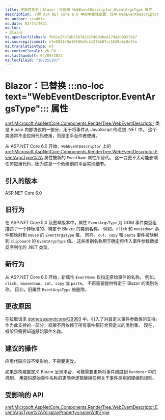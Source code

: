 ```yaml
---
title: 中断性变更：Blazor：已替换 WebEventDescriptor.EventArgsType 属性
description: 了解 ASP.NET Core 6.0 中的中断性变更，其中 WebEventDescriptor.EventArgsType 属性被替换为 EventName 属性。
ms.author: scaddie
ms.date: 02/24/2021
no-loc:
- Blazor
ms.openlocfilehash: fb82e27d7ab55b78293f40debe917da2d99239a7
ms.sourcegitcommit: e7e0921d0a10f85e9cb12f8b87cc1639a6c8d3fe
ms.translationtype: HT
ms.contentlocale: zh-CN
ms.lasthandoff: 04/09/2021
ms.locfileid: "107255207"
---
```

# <a name="blazor-no-loc-textwebeventdescriptoreventargstype-property-replaced"></a>Blazor：已替换 :::no-loc text="WebEventDescriptor.EventArgsType"::: 属性

<xref:Microsoft.AspNetCore.Components.RenderTree.WebEventDescriptor> 类是 Blazor 内部协议的一部分，用于将事件从 JavaScript 传递到 .NET 中。 这个类通常不由应用代码使用，而是由平台作者使用。

从 ASP.NET Core 6.0 开始，`WebEventDescriptor` 上的 <xref:Microsoft.AspNetCore.Components.RenderTree.WebEventDescriptor.EventArgsType%2A> 属性被新的 `EventName` 属性所替代。 这一变更不太可能影响任何应用代码，因为这是一个低级别的平台实现细节。

## <a name="version-introduced"></a>引入的版本

ASP.NET Core 6.0

## <a name="old-behavior"></a>旧行为

在 ASP.NET Core 5.0 及更早版本中，属性 `EventArgsType` 为 DOM 事件类型组描述了一个非标准的、特定于 Blazor 的类别名称。 例如，`click` 和 `mousedown` 事件都映射到 `mouse` 的 `EventArgsType` 值。 同样，`cut`、`copy` 和 `paste` 事件被映射到 `clipboard` 的 `EventArgsType` 值。 这些类别名称用于确定将传入事件参数数据反序列化的 .NET 类型。

## <a name="new-behavior"></a>新行为

从 ASP.NET Core 6.0 开始，新属性 `EventName` 仅指定原始事件的名称。 例如，`click`、`mousedown`、`cut`、`copy` 或 `paste`。 不再需要提供特定于 Blazor 的类别名称。 因此，旧属性 `EventArgsType` 被删除。

## <a name="reason-for-change"></a>更改原因

在拉取请求 [dotnet/aspnetcore#29993](https://github.com/dotnet/aspnetcore/pull/29993) 中，引入了对自定义事件参数类的支持。 作为此支持的一部分，框架不再依赖于所有事件都符合预定义的类别集。 现在，框架只需要知道原始事件名称。

## <a name="recommended-action"></a>建议的操作

应用代码应该不受影响，不需要更改。

如果是构建自定义 Blazor 呈现平台，可能需要更新将事件调度到 `Renderer` 中的机制。 用提供原始事件名称的更简单逻辑替换任何关于事件类别的硬编码规则。

## <a name="affected-apis"></a>受影响的 API

<xref:Microsoft.AspNetCore.Components.RenderTree.WebEventDescriptor.EventArgsType%2A?displayProperty=nameWithType>

<!--

## Category

ASP.NET Core

## Affected APIs

`P:Microsoft.AspNetCore.Components.RenderTree.WebEventDescriptor.EventArgsType`

-->
